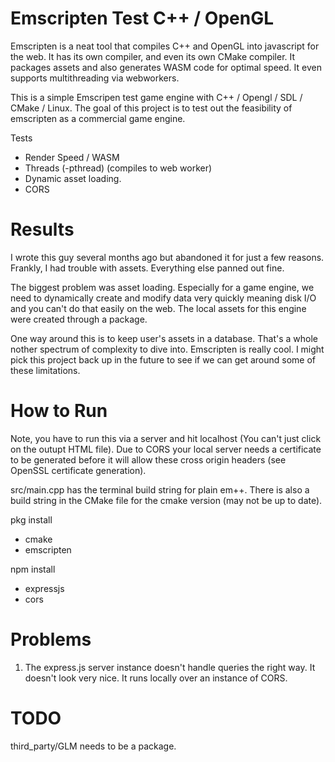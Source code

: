 # Emscripten Test C++ / OpenGL

Emscripten is a neat tool that compiles C++ and OpenGL into javascript for the web. It has its own compiler, and even its own CMake compiler. It packages assets and also generates WASM code for optimal speed. It even supports multithreading via webworkers.

This is a simple Emscripen test game engine with C++ / Opengl / SDL / CMake / Linux. The goal of this project is to test out the feasibility of emscripten as a commercial game engine.

Tests <br/>
* Render Speed / WASM
* Threads (-pthread) (compiles to web worker)
* Dynamic asset loading.
* CORS 

# Results

I wrote this guy several months ago but abandoned it for just a few reasons. Frankly, I had trouble with assets. Everything else panned out fine.

The biggest problem was asset loading. Especially for a game engine, we need to dynamically create and modify data very quickly meaning disk I/O and you can't do that easily on the web. The local assets for this engine were created through a package.

One way around this is to keep user's assets in a database. That's a whole nother spectrum of complexity to dive into. Emscripten is really cool. I might pick this project back up in the future to see if we can get around some of these limitations.

# How to Run<br/>


Note, you have to run this via a server and hit localhost (You can't just click on the outupt HTML file). Due to CORS your local server needs a certificate to be generated before it will allow these cross origin headers (see OpenSSL certificate generation).

src/main.cpp has the terminal build string for plain em++. There is also a build string in the CMake file for the cmake version (may not be up to date).

pkg install<br/>
* cmake
* emscripten

npm install<br/>
* expressjs
* cors

# Problems

1. The express.js server instance doesn't handle queries the right way. It doesn't look very nice. It runs locally over an instance of CORS.

# TODO

third_party/GLM needs to be a package.
 
